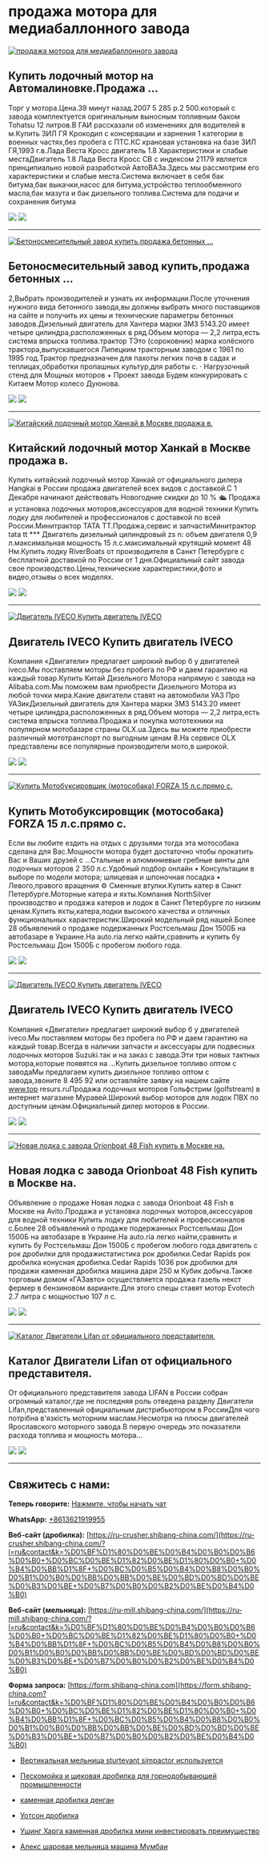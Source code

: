 # продажа мотора для медиабаллонного завода

<a href="https://swt.shibang-china.com/?l=ru&img&k=%D0%BF%D1%80%D0%BE%D0%B4%D0%B0%D0%B6%D0%B0+%D0%BC%D0%BE%D1%82%D0%BE%D1%80%D0%B0+%D0%B4%D0%BB%D1%8F+%D0%BC%D0%B5%D0%B4%D0%B8%D0%B0%D0%B1%D0%B0%D0%BB%D0%BB%D0%BE%D0%BD%D0%BD%D0%BE%D0%B3%D0%BE+%D0%B7%D0%B0%D0%B2%D0%BE%D0%B4%D0%B0" target="_blank">![продажа мотора для медиабаллонного завода](http://static.shibang-china.com/all-800x300/480.jpg)</a>

## Купить лодочный мотор на Автомалиновке.Продажа …
Торг у мотора.Цена.39 минут назад.2007 5 285 р.2 500.который с завода комплектуется оригинальным выносным топливным баком Tohatsu 12 литров.В ГАИ рассказали об изменениях для водителей в м.Купить ЗИЛ ГЯ Крокодил с консервации и харнения 1 категории в военных частях,без пробега с ПТС.КС крановая установка на базе ЗИЛ ГЯ,1993 г.в.Лада Веста Кросс двигатель 1.8 Характеристики и слабые местаДвигатель 1.8 Лада Веста Кросс СВ с индексом 21179 является принципиально новой разработкой АвтоВАЗа.Здесь мы рассмотрим его характеристики и слабые места.Система включает в себя бак битума,бак выкачки,насос для битума,устройство теплообменного масла,бак мазута и бак дизельного топлива.Система для подачи и сохранения битума


<a href="https://whatsapp.shibangsoft.com/WhatsApp.php" target="_blank" title="WhatsApp">![](http://static.shibang-china.com/icon/whatsapp.png)</a> <a href="https://swt.shibang-china.com/?l=ru&icon&k=%D0%BF%D1%80%D0%BE%D0%B4%D0%B0%D0%B6%D0%B0+%D0%BC%D0%BE%D1%82%D0%BE%D1%80%D0%B0+%D0%B4%D0%BB%D1%8F+%D0%BC%D0%B5%D0%B4%D0%B8%D0%B0%D0%B1%D0%B0%D0%BB%D0%BB%D0%BE%D0%BD%D0%BD%D0%BE%D0%B3%D0%BE+%D0%B7%D0%B0%D0%B2%D0%BE%D0%B4%D0%B0" target="_blank">![](http://static.shibang-china.com/icon/chat-ru.png)</a>

---

<a href="https://swt.shibang-china.com/?l=ru&img&k=%D0%BF%D1%80%D0%BE%D0%B4%D0%B0%D0%B6%D0%B0+%D0%BC%D0%BE%D1%82%D0%BE%D1%80%D0%B0+%D0%B4%D0%BB%D1%8F+%D0%BC%D0%B5%D0%B4%D0%B8%D0%B0%D0%B1%D0%B0%D0%BB%D0%BB%D0%BE%D0%BD%D0%BD%D0%BE%D0%B3%D0%BE+%D0%B7%D0%B0%D0%B2%D0%BE%D0%B4%D0%B0" target="_blank">![Бетоносмесительный завод купить,продажа бетонных …](http://static.shibang-china.com/all-800x300/370.jpg)</a>

## Бетоносмесительный завод купить,продажа бетонных …
2,Выбрать производителей и узнать их информации.После уточнения нужного вида бетонного завода,вы должны выбрать много поставщиков на сайте и получить их цены и технические параметры бетонных заводов.Дизельный двигатель для Хантера марки ЗМЗ 5143.20 имеет четыре цилиндра,расположенных в ряд.Объем мотора — 2,2 литра,есть система впрыска топлива.трактор ТЭто (сороковник) марка колёсного трактора,выпускавшегося Липецким тракторным заводом с 1961 по 1995 год.Трактор предназначен для пахоты легких почв в садах и теплицах,обработки пропашных культур,для работы с.&nbsp;&#0183;&#32;Нагрузочный стенд для Мощных моторов + Проект завода Будем конкурировать с Китаем Мотор колесо Дуюнова.


<a href="https://whatsapp.shibangsoft.com/WhatsApp.php" target="_blank" title="WhatsApp">![](http://static.shibang-china.com/icon/whatsapp.png)</a> <a href="https://swt.shibang-china.com/?l=ru&icon&k=%D0%BF%D1%80%D0%BE%D0%B4%D0%B0%D0%B6%D0%B0+%D0%BC%D0%BE%D1%82%D0%BE%D1%80%D0%B0+%D0%B4%D0%BB%D1%8F+%D0%BC%D0%B5%D0%B4%D0%B8%D0%B0%D0%B1%D0%B0%D0%BB%D0%BB%D0%BE%D0%BD%D0%BD%D0%BE%D0%B3%D0%BE+%D0%B7%D0%B0%D0%B2%D0%BE%D0%B4%D0%B0" target="_blank">![](http://static.shibang-china.com/icon/chat-ru.png)</a>

---

<a href="https://swt.shibang-china.com/?l=ru&img&k=%D0%BF%D1%80%D0%BE%D0%B4%D0%B0%D0%B6%D0%B0+%D0%BC%D0%BE%D1%82%D0%BE%D1%80%D0%B0+%D0%B4%D0%BB%D1%8F+%D0%BC%D0%B5%D0%B4%D0%B8%D0%B0%D0%B1%D0%B0%D0%BB%D0%BB%D0%BE%D0%BD%D0%BD%D0%BE%D0%B3%D0%BE+%D0%B7%D0%B0%D0%B2%D0%BE%D0%B4%D0%B0" target="_blank">![Китайский лодочный мотор Ханкай в Москве продажа в.](http://static.shibang-china.com/all-800x300/817.jpg)</a>

## Китайский лодочный мотор Ханкай в Москве продажа в.
Купить китайский лодочный мотор Ханкай от официального дилера Hangkai в России продажа двигателей всех видов с доставкой.С 1 Декабря начинают действовать Новогодние скидки до 10 % 🛳 Продажа и установка лодочных моторов,аксессуаров для водной техники Купить лодку для любителей и профессионалов с доставкой по всей России.Минитрактор TATA TT.Продажа,сервис и запчастиМинитрактор tata tt *** Двигатель дизельный цилиндровый zs n: объем двигателя 0,9 л.максимальная мощность 15 л.с.максимальный крутящий момент 48 Нм.Купить лодку RiverBoats от производителя в Санкт Петербурге с бесплатной доставкой по России от 1 дня.Официальный сайт завода свое производство.Цены,технические характеристики,фото и видео,отзывы о всех моделях.


<a href="https://whatsapp.shibangsoft.com/WhatsApp.php" target="_blank" title="WhatsApp">![](http://static.shibang-china.com/icon/whatsapp.png)</a> <a href="https://swt.shibang-china.com/?l=ru&icon&k=%D0%BF%D1%80%D0%BE%D0%B4%D0%B0%D0%B6%D0%B0+%D0%BC%D0%BE%D1%82%D0%BE%D1%80%D0%B0+%D0%B4%D0%BB%D1%8F+%D0%BC%D0%B5%D0%B4%D0%B8%D0%B0%D0%B1%D0%B0%D0%BB%D0%BB%D0%BE%D0%BD%D0%BD%D0%BE%D0%B3%D0%BE+%D0%B7%D0%B0%D0%B2%D0%BE%D0%B4%D0%B0" target="_blank">![](http://static.shibang-china.com/icon/chat-ru.png)</a>

---

<a href="https://swt.shibang-china.com/?l=ru&img&k=%D0%BF%D1%80%D0%BE%D0%B4%D0%B0%D0%B6%D0%B0+%D0%BC%D0%BE%D1%82%D0%BE%D1%80%D0%B0+%D0%B4%D0%BB%D1%8F+%D0%BC%D0%B5%D0%B4%D0%B8%D0%B0%D0%B1%D0%B0%D0%BB%D0%BB%D0%BE%D0%BD%D0%BD%D0%BE%D0%B3%D0%BE+%D0%B7%D0%B0%D0%B2%D0%BE%D0%B4%D0%B0" target="_blank">![Двигатель IVECO Купить двигатель IVECO](http://static.shibang-china.com/all-800x300/266.jpg)</a>

## Двигатель IVECO Купить двигатель IVECO
Компания &#171;Двигатели&#187; предлагает широкий выбор б у двигателей iveco.Мы поставляем моторы без пробега по РФ и даем гарантию на каждый товар.Купить Китай Дизельного Мотора напрямую с завода на Alibaba.com.Мы поможем вам приобрести Дизельного Мотора из любой точки мира.Какие двигатели ставят на автомобили УАЗ Про УАЗикДизельный двигатель для Хантера марки ЗМЗ 5143.20 имеет четыре цилиндра,расположенных в ряд.Объем мотора — 2,2 литра,есть система впрыска топлива.Продажа и покупка мототехники на популярном мотобазаре страны OLX.ua.Здесь вы можете приобрести различный мототранспорт по выгодным ценам ₴.На сервисе OLX представлены все популярные производители мото,в широкой.


<a href="https://whatsapp.shibangsoft.com/WhatsApp.php" target="_blank" title="WhatsApp">![](http://static.shibang-china.com/icon/whatsapp.png)</a> <a href="https://swt.shibang-china.com/?l=ru&icon&k=%D0%BF%D1%80%D0%BE%D0%B4%D0%B0%D0%B6%D0%B0+%D0%BC%D0%BE%D1%82%D0%BE%D1%80%D0%B0+%D0%B4%D0%BB%D1%8F+%D0%BC%D0%B5%D0%B4%D0%B8%D0%B0%D0%B1%D0%B0%D0%BB%D0%BB%D0%BE%D0%BD%D0%BD%D0%BE%D0%B3%D0%BE+%D0%B7%D0%B0%D0%B2%D0%BE%D0%B4%D0%B0" target="_blank">![](http://static.shibang-china.com/icon/chat-ru.png)</a>

---

<a href="https://swt.shibang-china.com/?l=ru&img&k=%D0%BF%D1%80%D0%BE%D0%B4%D0%B0%D0%B6%D0%B0+%D0%BC%D0%BE%D1%82%D0%BE%D1%80%D0%B0+%D0%B4%D0%BB%D1%8F+%D0%BC%D0%B5%D0%B4%D0%B8%D0%B0%D0%B1%D0%B0%D0%BB%D0%BB%D0%BE%D0%BD%D0%BD%D0%BE%D0%B3%D0%BE+%D0%B7%D0%B0%D0%B2%D0%BE%D0%B4%D0%B0" target="_blank">![Купить Мотобуксировщик (мотособака) FORZA 15 л.с.прямо с.](http://static.shibang-china.com/all-800x300/1414.jpg)</a>

## Купить Мотобуксировщик (мотособака) FORZA 15 л.с.прямо с.
Если вы любите ездить на отдых с друзьями тогда эта мотособака сделана для Вас.Мощности мотора будет достаточно чтобы прокатить Вас и Ваших друзей с …Стальные и алюминиевые гребные винты для лодочных моторов 2 350 л.с.Удобный подбор онлайн • Консультации в выборе по модели мотора; шлицевая и шпоночная посадка • Левого,правого вращения ⚙️ Сменные втулки.Купить катер в Санкт Петербурге.Моторные катера и яхты.Компания NorthSilver производство и продажа катеров и лодок в Санкт Петербурге по низким ценам.Купить яхты,катера,лодки высокого качества и отличных функциональных характеристик.Широкий модельный ряд нашей.Более 28 объявлений о продаже подержанных Ростсельмаш Дон 1500Б на автобазаре в Украине.На auto.ria легко найти,сравнить и купить бу Ростсельмаш Дон 1500Б с пробегом любого года.


<a href="https://whatsapp.shibangsoft.com/WhatsApp.php" target="_blank" title="WhatsApp">![](http://static.shibang-china.com/icon/whatsapp.png)</a> <a href="https://swt.shibang-china.com/?l=ru&icon&k=%D0%BF%D1%80%D0%BE%D0%B4%D0%B0%D0%B6%D0%B0+%D0%BC%D0%BE%D1%82%D0%BE%D1%80%D0%B0+%D0%B4%D0%BB%D1%8F+%D0%BC%D0%B5%D0%B4%D0%B8%D0%B0%D0%B1%D0%B0%D0%BB%D0%BB%D0%BE%D0%BD%D0%BD%D0%BE%D0%B3%D0%BE+%D0%B7%D0%B0%D0%B2%D0%BE%D0%B4%D0%B0" target="_blank">![](http://static.shibang-china.com/icon/chat-ru.png)</a>

---

<a href="https://swt.shibang-china.com/?l=ru&img&k=%D0%BF%D1%80%D0%BE%D0%B4%D0%B0%D0%B6%D0%B0+%D0%BC%D0%BE%D1%82%D0%BE%D1%80%D0%B0+%D0%B4%D0%BB%D1%8F+%D0%BC%D0%B5%D0%B4%D0%B8%D0%B0%D0%B1%D0%B0%D0%BB%D0%BB%D0%BE%D0%BD%D0%BD%D0%BE%D0%B3%D0%BE+%D0%B7%D0%B0%D0%B2%D0%BE%D0%B4%D0%B0" target="_blank">![Двигатель IVECO Купить двигатель IVECO](http://static.shibang-china.com/all-800x300/1406.jpg)</a>

## Двигатель IVECO Купить двигатель IVECO
Компания &#171;Двигатели&#187; предлагает широкий выбор б у двигателей iveco.Мы поставляем моторы без пробега по РФ и даем гарантию на каждый товар.Всегда в наличии запчасти и аксессуары для подвесных лодочных моторов Suzuki.так и на заказ с завода.Эти три новых тактных мотора,которые появятся на …Купить дизельное топливо оптом с заводаМы предлагаем купить дизельное топливо оптом с завода,звоните 8 495 92 или оставляйте заявку на нашем сайте www.top resurs.ruПродажа лодочных моторов Гольфстрим (golfstream) в интернет магазине Муравей.Широкий выбор моторов для лодок ПВХ по доступным ценам.Официальный дилер моторов в России.


<a href="https://whatsapp.shibangsoft.com/WhatsApp.php" target="_blank" title="WhatsApp">![](http://static.shibang-china.com/icon/whatsapp.png)</a> <a href="https://swt.shibang-china.com/?l=ru&icon&k=%D0%BF%D1%80%D0%BE%D0%B4%D0%B0%D0%B6%D0%B0+%D0%BC%D0%BE%D1%82%D0%BE%D1%80%D0%B0+%D0%B4%D0%BB%D1%8F+%D0%BC%D0%B5%D0%B4%D0%B8%D0%B0%D0%B1%D0%B0%D0%BB%D0%BB%D0%BE%D0%BD%D0%BD%D0%BE%D0%B3%D0%BE+%D0%B7%D0%B0%D0%B2%D0%BE%D0%B4%D0%B0" target="_blank">![](http://static.shibang-china.com/icon/chat-ru.png)</a>

---

<a href="https://swt.shibang-china.com/?l=ru&img&k=%D0%BF%D1%80%D0%BE%D0%B4%D0%B0%D0%B6%D0%B0+%D0%BC%D0%BE%D1%82%D0%BE%D1%80%D0%B0+%D0%B4%D0%BB%D1%8F+%D0%BC%D0%B5%D0%B4%D0%B8%D0%B0%D0%B1%D0%B0%D0%BB%D0%BB%D0%BE%D0%BD%D0%BD%D0%BE%D0%B3%D0%BE+%D0%B7%D0%B0%D0%B2%D0%BE%D0%B4%D0%B0" target="_blank">![Новая лодка с завода Orionboat 48 Fish купить в Москве на.](http://static.shibang-china.com/all-800x300/1429.jpg)</a>

## Новая лодка с завода Orionboat 48 Fish купить в Москве на.
Объявление о продаже Новая лодка с завода Orionboat 48 Fish в Москве на Avito.Продажа и установка лодочных моторов,аксессуаров для водной техники Купить лодку для любителей и профессионалов с.Более 28 объявлений о продаже подержанных Ростсельмаш Дон 1500Б на автобазаре в Украине.На auto.ria легко найти,сравнить и купить бу Ростсельмаш Дон 1500Б с пробегом любого года.двигатель с рок дробилки для продажистатистика рок дробилки.Cedar Rapids рок дробилка конусная дробилка.Cedar Rapids 1036 рок дробилки для продажи каменная дробилка машина дари 250 м Кубик добыча.Также торговым домом &#171;ГАЗавто&#187; осуществляется продажа газель некст фермер в бензиновом варианте.Для этого спецы ставят мотор Evotech 2.7 литра с мощностью 107 л с.


<a href="https://whatsapp.shibangsoft.com/WhatsApp.php" target="_blank" title="WhatsApp">![](http://static.shibang-china.com/icon/whatsapp.png)</a> <a href="https://swt.shibang-china.com/?l=ru&icon&k=%D0%BF%D1%80%D0%BE%D0%B4%D0%B0%D0%B6%D0%B0+%D0%BC%D0%BE%D1%82%D0%BE%D1%80%D0%B0+%D0%B4%D0%BB%D1%8F+%D0%BC%D0%B5%D0%B4%D0%B8%D0%B0%D0%B1%D0%B0%D0%BB%D0%BB%D0%BE%D0%BD%D0%BD%D0%BE%D0%B3%D0%BE+%D0%B7%D0%B0%D0%B2%D0%BE%D0%B4%D0%B0" target="_blank">![](http://static.shibang-china.com/icon/chat-ru.png)</a>

---

<a href="https://swt.shibang-china.com/?l=ru&img&k=%D0%BF%D1%80%D0%BE%D0%B4%D0%B0%D0%B6%D0%B0+%D0%BC%D0%BE%D1%82%D0%BE%D1%80%D0%B0+%D0%B4%D0%BB%D1%8F+%D0%BC%D0%B5%D0%B4%D0%B8%D0%B0%D0%B1%D0%B0%D0%BB%D0%BB%D0%BE%D0%BD%D0%BD%D0%BE%D0%B3%D0%BE+%D0%B7%D0%B0%D0%B2%D0%BE%D0%B4%D0%B0" target="_blank">![Каталог Двигатели Lifan от официального представителя.](http://static.shibang-china.com/all-800x300/959.jpg)</a>

## Каталог Двигатели Lifan от официального представителя.
От официального представителя завода LIFAN в России собран огромный каталог,где не последняя роль отведена разделу Двигатели Lifan,представленный официальным дистрибьютором в РоссииДля чого потрібна в'язкість моторним маслам.Несмотря на плюсы двигателей Ярославского моторного завода.В первую очередь это показатели расхода топлива и мощность мотора…

<a href="https://whatsapp.shibangsoft.com/WhatsApp.php" target="_blank" title="WhatsApp">![](http://static.shibang-china.com/icon/whatsapp.png)</a> <a href="https://swt.shibang-china.com/?l=ru&icon&k=%D0%BF%D1%80%D0%BE%D0%B4%D0%B0%D0%B6%D0%B0+%D0%BC%D0%BE%D1%82%D0%BE%D1%80%D0%B0+%D0%B4%D0%BB%D1%8F+%D0%BC%D0%B5%D0%B4%D0%B8%D0%B0%D0%B1%D0%B0%D0%BB%D0%BB%D0%BE%D0%BD%D0%BD%D0%BE%D0%B3%D0%BE+%D0%B7%D0%B0%D0%B2%D0%BE%D0%B4%D0%B0" target="_blank">![](http://static.shibang-china.com/icon/chat-ru.png)</a>

---
## Свяжитесь с нами:

**Теперь говорите:** [Нажмите, чтобы начать чат](https://swt.shibang-china.com?l=ru&contact&k=%D0%BF%D1%80%D0%BE%D0%B4%D0%B0%D0%B6%D0%B0+%D0%BC%D0%BE%D1%82%D0%BE%D1%80%D0%B0+%D0%B4%D0%BB%D1%8F+%D0%BC%D0%B5%D0%B4%D0%B8%D0%B0%D0%B1%D0%B0%D0%BB%D0%BB%D0%BE%D0%BD%D0%BD%D0%BE%D0%B3%D0%BE+%D0%B7%D0%B0%D0%B2%D0%BE%D0%B4%D0%B0)

**WhatsApp:**  [+8613621919955](https://whatsapp.shibangsoft.com/WhatsApp.php)

**Веб-сайт (дробилка):** [https://ru-crusher.shibang-china.com/](https://ru-crusher.shibang-china.com/?l=ru&contact&k=%D0%BF%D1%80%D0%BE%D0%B4%D0%B0%D0%B6%D0%B0+%D0%BC%D0%BE%D1%82%D0%BE%D1%80%D0%B0+%D0%B4%D0%BB%D1%8F+%D0%BC%D0%B5%D0%B4%D0%B8%D0%B0%D0%B1%D0%B0%D0%BB%D0%BB%D0%BE%D0%BD%D0%BD%D0%BE%D0%B3%D0%BE+%D0%B7%D0%B0%D0%B2%D0%BE%D0%B4%D0%B0)

**Веб-сайт (мельница):** [https://ru-mill.shibang-china.com/](https://ru-mill.shibang-china.com/?l=ru&contact&k=%D0%BF%D1%80%D0%BE%D0%B4%D0%B0%D0%B6%D0%B0+%D0%BC%D0%BE%D1%82%D0%BE%D1%80%D0%B0+%D0%B4%D0%BB%D1%8F+%D0%BC%D0%B5%D0%B4%D0%B8%D0%B0%D0%B1%D0%B0%D0%BB%D0%BB%D0%BE%D0%BD%D0%BD%D0%BE%D0%B3%D0%BE+%D0%B7%D0%B0%D0%B2%D0%BE%D0%B4%D0%B0)

**Форма запроса:** [https://form.shibang-china.com](https://form.shibang-china.com?l=ru&contact&k=%D0%BF%D1%80%D0%BE%D0%B4%D0%B0%D0%B6%D0%B0+%D0%BC%D0%BE%D1%82%D0%BE%D1%80%D0%B0+%D0%B4%D0%BB%D1%8F+%D0%BC%D0%B5%D0%B4%D0%B8%D0%B0%D0%B1%D0%B0%D0%BB%D0%BB%D0%BE%D0%BD%D0%BD%D0%BE%D0%B3%D0%BE+%D0%B7%D0%B0%D0%B2%D0%BE%D0%B4%D0%B0)

* [Вертикальная мельница sturtevant simpactor используется](../123/%D0%92%D0%B5%D1%80%D1%82%D0%B8%D0%BA%D0%B0%D0%BB%D1%8C%D0%BD%D0%B0%D1%8F%20%D0%BC%D0%B5%D0%BB%D1%8C%D0%BD%D0%B8%D1%86%D0%B0%20sturtevant%20simpactor%20%D0%B8%D1%81%D0%BF%D0%BE%D0%BB%D1%8C%D0%B7%D1%83%D0%B5%D1%82%D1%81%D1%8F.md)

* [Пескомойка и щековая дробилка для горнодобывающей промышленности](../121/%D0%9F%D0%B5%D1%81%D0%BA%D0%BE%D0%BC%D0%BE%D0%B9%D0%BA%D0%B0%20%D0%B8%20%D1%89%D0%B5%D0%BA%D0%BE%D0%B2%D0%B0%D1%8F%20%D0%B4%D1%80%D0%BE%D0%B1%D0%B8%D0%BB%D0%BA%D0%B0%20%D0%B4%D0%BB%D1%8F%20%D0%B3%D0%BE%D1%80%D0%BD%D0%BE%D0%B4%D0%BE%D0%B1%D1%8B%D0%B2%D0%B0%D1%8E%D1%89%D0%B5%D0%B9%20%D0%BF%D1%80%D0%BE%D0%BC%D1%8B%D1%88%D0%BB%D0%B5%D0%BD%D0%BD%D0%BE%D1%81%D1%82%D0%B8.md)

* [каменная дробилка денган](../124/%D0%BA%D0%B0%D0%BC%D0%B5%D0%BD%D0%BD%D0%B0%D1%8F%20%D0%B4%D1%80%D0%BE%D0%B1%D0%B8%D0%BB%D0%BA%D0%B0%20%D0%B4%D0%B5%D0%BD%D0%B3%D0%B0%D0%BD.md)

* [Уотсон дробилка](../123/%D0%A3%D0%BE%D1%82%D1%81%D0%BE%D0%BD%20%D0%B4%D1%80%D0%BE%D0%B1%D0%B8%D0%BB%D0%BA%D0%B0.md)

* [Ушинг Харга каменная дробилка мини инвестировать преимущество](../122/%D0%A3%D1%88%D0%B8%D0%BD%D0%B3%20%D0%A5%D0%B0%D1%80%D0%B3%D0%B0%20%D0%BA%D0%B0%D0%BC%D0%B5%D0%BD%D0%BD%D0%B0%D1%8F%20%D0%B4%D1%80%D0%BE%D0%B1%D0%B8%D0%BB%D0%BA%D0%B0%20%D0%BC%D0%B8%D0%BD%D0%B8%20%D0%B8%D0%BD%D0%B2%D0%B5%D1%81%D1%82%D0%B8%D1%80%D0%BE%D0%B2%D0%B0%D1%82%D1%8C%20%D0%BF%D1%80%D0%B5%D0%B8%D0%BC%D1%83%D1%89%D0%B5%D1%81%D1%82%D0%B2%D0%BE.md)

* [Алекс шаровая мельница машина Мумбаи](../124/%D0%90%D0%BB%D0%B5%D0%BA%D1%81%20%D1%88%D0%B0%D1%80%D0%BE%D0%B2%D0%B0%D1%8F%20%D0%BC%D0%B5%D0%BB%D1%8C%D0%BD%D0%B8%D1%86%D0%B0%20%D0%BC%D0%B0%D1%88%D0%B8%D0%BD%D0%B0%20%D0%9C%D1%83%D0%BC%D0%B1%D0%B0%D0%B8.md)